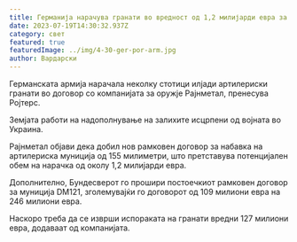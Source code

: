 ```yaml
---
title: Германија нарачува гранати во вредност од 1,2 милијарди евра за својата армија
date: 2023-07-19T14:30:32.937Z
category: свет
featured: true
featuredImage: ../img/4-30-ger-por-arm.jpg
author: Вардарски
---
```

Германската армија нарачала неколку стотици илјади артилериски гранати во договор со компанијата за оружје Рајнметал, пренесува Ројтерс.

Земјата работи на надополнување на залихите исцрпени од војната во Украина.

Рајнметал објави дека добил нов рамковен договор за набавка на артилериска муниција од 155 милиметри, што претставува потенцијален обем на нарачка од околу 1,2 милијарди евра.

Дополнително, Бундесверот го прошири постоечкиот рамковен договор за муниција DM121, зголемувајќи го договорот од 109 милиони евра на 246 милиони евра.

Наскоро треба да се изврши испораката на гранати вредни 127 милиони евра, додаваат од компанијата.
